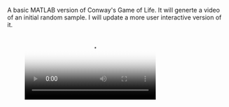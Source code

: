 A basic MATLAB version of Conway's Game of Life. It will generte a video of an initial random sample. I will update a more user interactive version of it.

<figure class="video_container">
  <video controls="true" allowfullscreen="true" poster="poster_image.png">
    <source src="gameOfLifeAnimation.mp4" type="video/mp4">
  </video>
</figure>
<!-- blank line -->

